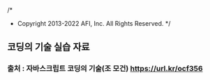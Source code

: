 /*
 * Copyright 2013-2022 AFI, Inc. All Rights Reserved.
 */

## 코딩의 기술 실습 자료

### 출처 : 자바스크립트 코딩의 기술(조 모건) https://url.kr/ocf356